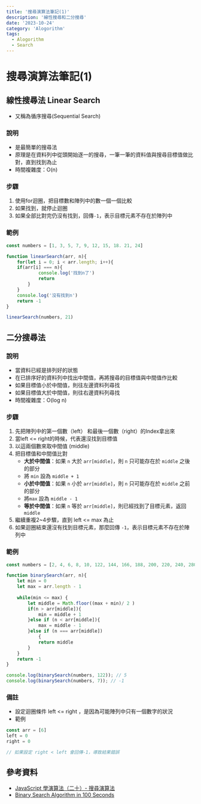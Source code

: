 ```yaml
---
title: '搜尋演算法筆記(1)'
description: '線性搜尋和二分搜尋'
date: '2023-10-24'
category: 'Alogorithm'
tags:
  - Alogorithm
  - Search
---
```


# 搜尋演算法筆記(1)

## 線性搜尋法 Linear Search
- 又稱為循序搜尋(Sequential Search)

### 說明
- 是最簡單的搜尋法
- 原理是在資料列中從頭開始逐一的搜尋，一筆一筆的資料值與搜尋目標值做比對，直到找到為止
- 時間複雜度：O(n)  

### 步驟
 1. 使用for迴圈，把目標數和陣列中的數一個一個比較
 2. 如果找到，就停止迴圈
 3. 如果全部比對完仍沒有找到，回傳`-1`，表示目標元素不存在於陣列中
### 範例
```js
const numbers = [1, 3, 5, 7, 9, 12, 15, 18. 21, 24]

function linearSearch(arr, n){
	for(let i = 0; i < arr.length; i++){
	if(arr[i] === n){
			console.log('找到n了')
			return
		}
	}
	console.log('沒有找到n')
	return -1 
}

linearSearch(numbers, 21)

```
## 二分搜尋法

### 說明
- 當資料已經是排列好的狀態
- 在已排序好的資料列中找出中間值，再將搜尋的目標值與中間值作比較
- 如果目標值小於中間值，則往左邊資料列尋找
- 如果目標值大於中間值，則往右邊資料列尋找
- 時間複雜度：O(log n)

### 步驟
1. 先把陣列中的第一個數（left） 和最後一個數（right）的Index拿出來
2. 當left <= right的時候，代表還沒找到目標值
3. 以這兩個數來取中間值 (middle)
4. 把目標值和中間值比對
	- **大於中間值**：如果 `n` 大於 `arr[middle]`，則 `n` 只可能存在於 `middle` 之後的部分
	- 將 `min` 設為 `middle + 1`
	- **小於中間值**：如果 `n` 小於 `arr[middle]`，則 `n` 只可能存在於 `middle` 之前的部分
	- 將`max` 設為 `middle - 1`
	- **等於中間值**：如果 `n` 等於 `arr[middle]`，則已經找到了目標元素，返回 `middle`
5. 繼續重複2~4步驟，直到 left <= max 為止
6. 如果迴圈結束還沒有找到目標元素，那麼回傳 `-1`，表示目標元素不存在於陣列中

### 範例


```js
const numbers = [2, 4, 6, 8, 10, 122, 144, 166, 188, 200, 220, 240, 280]

function binarySearch(arr, n){
	let min = 0
	let max = arr.length - 1
	
	while(min <= max) {
		let middle = Math.floor((max + min)/ 2 )	
		if(n > arr[middle]){
			min = middle + 1
		}else if (n < arr[middle]){
			max = middle - 1
		}else if (n === arr[middle]) 
			{
			return middle	
		}	
	}
	return -1
}

console.log(binarySearch(numbers, 122)); // 5
console.log(binarySearch(numbers, 7)); // -1


```

### 備註
- 設定迴圈條件 left <= right ，是因為可能陣列中只有一個數字的狀況
- 範例
```js
const arr = [6]
left = 0
right = 0 

// 如果設定 right < left 會回傳-1，導致結果錯誤
```
## 參考資料
- [JavaScript 學演算法（二十）- 搜尋演算法](https://chupai.github.io/posts/2008/search_algorithm/)
- [Binary Search Algorithm in 100 Seconds](https://www.youtube.com/watch?v=MFhxShGxHWc)